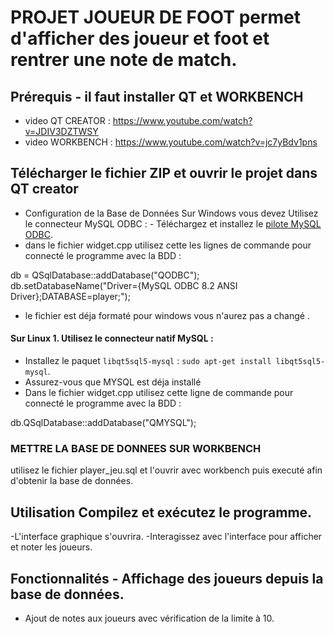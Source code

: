 # PROJET JOUEUR DE FOOT permet d'afficher des joueur et foot et rentrer une note de match.

 ## Prérequis - il faut installer QT et WORKBENCH 
- video QT CREATOR : https://www.youtube.com/watch?v=JDIV3DZTWSY
- video WORKBENCH : https://www.youtube.com/watch?v=jc7yBdv1pns


## Télécharger le fichier ZIP et ouvrir le projet dans QT creator 
- Configuration de la Base de Données Sur Windows vous devez Utilisez le connecteur MySQL ODBC : - Téléchargez et installez le [pilote MySQL ODBC](https://dev.mysql.com/downloads/connector/odbc/).
- dans le fichier widget.cpp utilisez cette les lignes de commande pour connecté le programme avec la BDD :
   
 db = QSqlDatabase::addDatabase("QODBC");
 db.setDatabaseName("Driver={MySQL ODBC 8.2 ANSI Driver};DATABASE=player;");

- le fichier est déja formaté pour windows vous n'aurez pas a changé .


 #### Sur Linux 1. Utilisez le connecteur natif MySQL :
 - Installez le paquet `libqt5sql5-mysql` : `sudo apt-get install libqt5sql5-mysql`.
 - Assurez-vous que MYSQL est déja installé
 - Dans le fichier widget.cpp utilisez cette ligne de commande pour connecté le programme avec la BDD : 

 db.QSqlDatabase::addDatabase("QMYSQL");

### METTRE LA BASE DE DONNEES SUR WORKBENCH

utilisez le fichier player_jeu.sql et l'ouvrir avec workbench puis executé afin d'obtenir la base de données.

## Utilisation  Compilez et exécutez le programme.
  -L'interface graphique s'ouvrira.
  -Interagissez avec l'interface pour afficher et noter les joueurs.
 ## Fonctionnalités - Affichage des joueurs depuis la base de données.
 - Ajout de notes aux joueurs avec vérification de la limite à 10.

